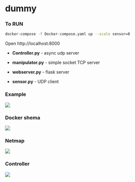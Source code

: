 # dummy

### To RUN
```bash	
docker-compose -f Docker-compose.yaml up --scale sensor=8
```

Open http://localhost:8000

* **Controller.py** - async udp server

* **manipulator.py** - simple socket TCP server

* **webserver.py** - flask server

* **sensor.py** - UDP client

### Example
![](https://github.com/leonVrashitov/dummy/blob/master/images/example.png)

### Docker shema
![](https://github.com/leonVrashitov/dummy/blob/master/images/docker.png)

### Netmap
![](https://github.com/leonVrashitov/dummy/blob/master/images/schema.png)

### Controller 
![](https://github.com/leonVrashitov/dummy/blob/master/images/controller.png)
